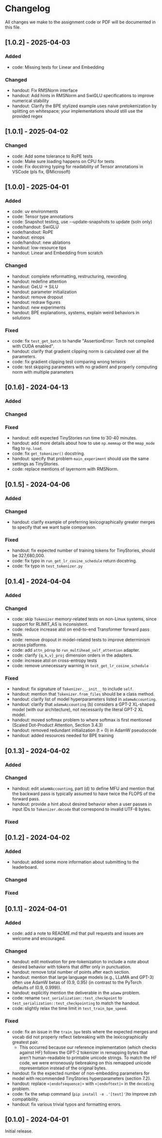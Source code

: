 # Changelog

All changes we make to the assignment code or PDF will be documented in this file.

## [1.0.2] - 2025-04-03
### Added
- code: Missing tests for Linear and Embedding

### Changed
- handout: Fix RMSNorm interface
- handout: Add hints in RMSNorm and SwiGLU specifications to improve numerical stability
- handout: Clarify the BPE stylized example uses naive pretokenization by splitting on whitespace; your implementations should still use the provided regex

## [1.0.1] - 2025-04-02
### Changed
- code: Add some tolerance to RoPE tests
- code: Make sure loading happens on CPU for tests
- code: Fix docstring typing for readability of Tensor annotations in VSCode (pls fix, @Microsoft)

## [1.0.0] - 2025-04-01

### Added
- code: uv environments
- code: Tensor type annotations
- code: Snapshot testing, use --update-snapshots to update (soln only)
- code/handout: SwiGLU
- code/handout: RoPE
- handout: einops
- code/handout: new ablations
- handout: low-resource tips
- handout: Linear and Embedding from scratch

### Changed
- handout: complete reformatting, restructuring, rewording
- handout: redefine attention
- handout: GeLU -> SiLU
- handout: parameter initialization
- handout: remove dropout
- handout: redraw figures
- handout: new experiments
- handout: BPE explanations, systems, explain weird behaviors in solutions

### Fixed

- code: fix `test_get_batch` to handle "AssertionError: Torch not compiled with CUDA enabled".
- handout: clarify that gradient clipping norm is calculated over all the parameters.
- code: fix gradient clipping test comparing wrong tensors
- code: test skipping parameters with no gradient and properly computing norm with multiple parameters

## [0.1.6] - 2024-04-13

### Added

### Changed

### Fixed

- handout: edit expected TinyStories run time to 30-40 minutes.
- handout: add more details about how to use `np.memmap` or the `mmap_mode` flag
  to `np.load`.
- code: fix `get_tokenizer()` docstring.
- handout: specify that problem `main_experiment` should use the same settings
  as TinyStories.
- code: replace mentions of layernorm with RMSNorm.

## [0.1.5] - 2024-04-06

### Added

### Changed

- handout: clarify example of preferring lexicographically greater merges to
  specify that we want tuple comparison.

### Fixed

- handout: fix expected number of training tokens for TinyStories, should be
  327,680,000.
- code: fix typo in `run_get_lr_cosine_schedule` return docstring.
- code: fix typo in `test_tokenizer.py`

## [0.1.4] - 2024-04-04

### Added

### Changed

- code: skip `Tokenizer` memory-related tests on non-Linux systems, since
  support for RLIMIT_AS is inconsistent.
- code: reduce increase atol on end-to-end Transformer forward pass tests.
- code: remove dropout in model-related tests to improve determinism across
  platforms.
- code: add `attn_pdrop` to `run_multihead_self_attention` adapter.
- code: clarify `{q,k,v}_proj` dimension orders in the adapters.
- code: increase atol on cross-entropy tests
- code: remove unnecessary warning in `test_get_lr_cosine_schedule`

### Fixed

- handout: fix signature of `Tokenizer.__init__` to include `self`.
- handout: mention that `Tokenizer.from_files` should be a class method.
- handout: clarify list of model hyperparameters listed in `adamwAccounting`.
- handout: clarify that `adamwAccounting` (b) considers a GPT-2 XL-shaped model
  (with our architecture), not necessarily the literal GPT-2 XL model.
- handout: moved softmax problem to where softmax is first mentioned (Scaled Dot-Product Attention, Section 3.4.3)
- handout: removed redundant initialization (t = 0) in AdamW pseudocode
- handout: added resources needed for BPE training

## [0.1.3] - 2024-04-02

### Added

### Changed

- handout: edit `adamWAccounting`, part (d) to define MFU and mention that the
  backward pass is typically assumed to have twice the FLOPS of the forward pass.
- handout: provide a hint about desired behavior when a user passes in input IDs
  to `Tokenizer.decode` that correspond to invalid UTF-8 bytes.

### Fixed

## [0.1.2] - 2024-04-02

### Added

- handout: added some more information about submitting to the leaderboard.

### Changed

### Fixed

## [0.1.1] - 2024-04-01

### Added

- code: add a note to README.md that pull requests and issues are welcome and
  encouraged.

### Changed

- handout: edit motivation for pre-tokenization to include a note about
  desired behavior with tokens that differ only in punctuation.
- handout: remove total number of points after each section.
- handout: mention that large language models (e.g., LLaMA and GPT-3) often use
  AdamW betas of (0.9, 0.95) (in contrast to the PyTorch defaults of (0.9, 0.999)).
- handout: explicitly mention the deliverable in the `adamw` problem.
- code: rename `test_serialization::test_checkpoint` to
  `test_serialization::test_checkpointing` to match the handout.
- code: slightly relax the time limit in `test_train_bpe_speed`.

### Fixed

- code: fix an issue in the `train_bpe` tests where the expected merges and vocab did
  not properly reflect tiebreaking with the lexicographically greatest pair.
  - This occurred because our reference implementation (which checks against HF)
    follows the GPT-2 tokenizer in remapping bytes that aren't human-readable to
    printable unicode strings. To match the HF code, we were erroneously tiebreaking
    on this remapped unicode representation instead of the original bytes.
- handout: fix the expected number of non-embedding parameters for model with
  recommended TinyStories hyperparameters (section 7.2).
- handout: replace `<|endofsequence|>` with `<|endoftext|>` in the `decoding` problem.
- code: fix the setup command (`pip install -e .'[test]'`)to improve zsh compatibility. 
- handout: fix various trivial typos and formatting errors.

## [0.1.0] - 2024-04-01

Initial release.
